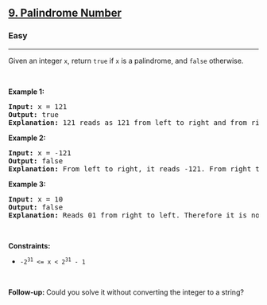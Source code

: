 <h2><a href="https://leetcode.com/problems/palindrome-number/">9. Palindrome Number</a></h2>
<h3>Easy</h3><hr>
<div>
<p>Given an integer <code>x</code>, return <code>true</code> if <code>x</code> is a palindrome, and <code>false</code> otherwise.</p>

<p>&nbsp;</p>
<p><strong>Example 1:</strong></p>

<pre>
<strong>Input:</strong> x = 121
<strong>Output:</strong> true
<strong>Explanation:</strong> 121 reads as 121 from left to right and from right to left.
</pre>

<p><strong>Example 2:</strong></p>

<pre><strong>Input:</strong> x = -121
<strong>Output:</strong> false
<strong>Explanation:</strong> From left to right, it reads -121. From right to left, it becomes 121-. Therefore it is not a palindrome.
</pre>

<p><strong>Example 3:</strong></p>

<pre><strong>Input:</strong> x = 10
<strong>Output:</strong> false
<strong>Explanation:</strong> Reads 01 from right to left. Therefore it is not a palindrome.
</pre>

<p>&nbsp;</p>
<p><strong>Constraints:</strong></p>

<ul>
  <li><code>-2<sup>31</sup> &lt;= x &lt; 2<sup>31</sup> - 1</code></li>
</ul>

<p>&nbsp;</p>
<strong>Follow-up:&nbsp;</strong>Could you solve it without converting the integer to a string?</div>
